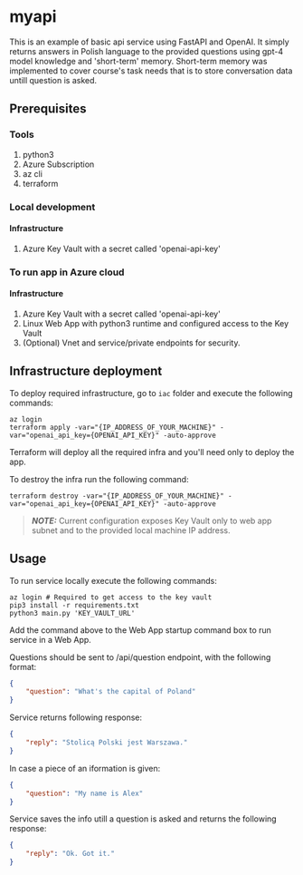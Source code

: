 # myapi
This is an example of basic api service using FastAPI and OpenAI. It simply returns answers in Polish language to the provided questions using gpt-4 model knowledge and 'short-term' memory.
Short-term memory was implemented to cover course's task needs that is to store conversation data untill question is asked.

## Prerequisites
### Tools
1. python3
2. Azure Subscription
3. az cli
4. terraform

### Local development
#### Infrastructure
1. Azure Key Vault with a secret called 'openai-api-key'

### To run app in Azure cloud
#### Infrastructure
1. Azure Key Vault with a secret called 'openai-api-key'
2. Linux Web App with python3 runtime and configured access to the Key Vault
3. (Optional) Vnet and service/private endpoints for security.

## Infrastructure deployment
To deploy required infrastructure, go to `iac` folder and execute the following commands:
```
az login
terraform apply -var="{IP_ADDRESS_OF_YOUR_MACHINE}" -var="openai_api_key={OPENAI_API_KEY}" -auto-approve
```
Terraform will deploy all the required infra and you'll need only to deploy the app.

To destroy the infra run the following command:
```
terraform destroy -var="{IP_ADDRESS_OF_YOUR_MACHINE}" -var="openai_api_key={OPENAI_API_KEY}" -auto-approve
```
> **_NOTE:_**
Current configuration exposes Key Vault only to web app subnet and to the provided local machine IP address.


## Usage
To run service locally execute the following commands:
```
az login # Required to get access to the key vault
pip3 install -r requirements.txt
python3 main.py 'KEY_VAULT_URL'
```
Add the command above to the Web App startup command box to run service in a Web App.

Questions should be sent to /api/question endpoint, with the following format:
```json
{
    "question": "What's the capital of Poland"
}
```
Service returns following response:
```json
{
    "reply": "Stolicą Polski jest Warszawa."
}
```
In case a piece of an iformation is given:
```json
{
    "question": "My name is Alex"
}
```
Service saves the info utill a question is asked and returns the following response:
```json
{
    "reply": "Ok. Got it."
}
```
